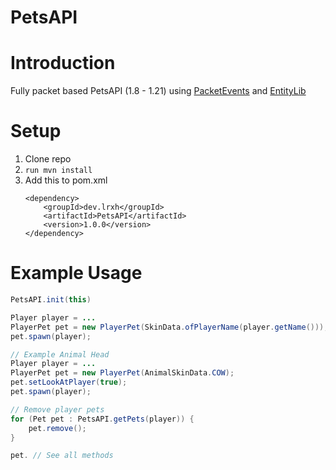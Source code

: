 # PetsAPI
<div align="center">
</div>

# Introduction
Fully packet based PetsAPI (1.8 - 1.21) using [PacketEvents](https://github.com/retrooper/packetevents/) and [EntityLib](https://github.com/Tofaa2/EntityLib) 

# Setup
1. Clone repo
2. ```run mvn install```
3. Add this to pom.xml
   ```
   <dependency>
       <groupId>dev.lrxh</groupId>
       <artifactId>PetsAPI</artifactId>
       <version>1.0.0</version>
   </dependency>
   ```
# Example Usage
```java
PetsAPI.init(this)

Player player = ...
PlayerPet pet = new PlayerPet(SkinData.ofPlayerName(player.getName()));
pet.spawn(player);

// Example Animal Head
Player player = ...
PlayerPet pet = new PlayerPet(AnimalSkinData.COW);
pet.setLookAtPlayer(true);
pet.spawn(player);

// Remove player pets
for (Pet pet : PetsAPI.getPets(player)) {
    pet.remove();
}

pet. // See all methods
``` 
